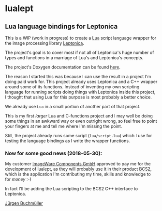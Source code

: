 # lualept

## Lua language bindings for Leptonica

This is a WIP (work in progress) to create a [Lua](https://www.lua.org/) script language
wrapper for the image processing library [Leptonica](http://leptonica.org/).

The project's goal is to cover most if not all of Leptonica's huge number of
types and functions in a marriage of Lua's and Leptonica's concepts.

The project's Doxygen documentation can be found [here](https://misc.voidlinux.de/lualept/).

The reason I started this was because I can use the result in a project I'm doing
paid work for. This project already uses Leptonica and a C++ wrapper around some of its
functions. Instead of inventing my own scripting language for running scripts doing
things with Leptonica inside this project, I thought that using Lua for this purpose
is most probably a better choice.

We already use `Lua` in a small portion of another part of that project.

This is my first *larger* Lua and C-functions project and I may well be doing some
things in an awkward way or even outright wrong, so feel free to point your fingers
at me and tell me where I'm missing the point.

Still, the project already runs some script (`lua/script.lua`) which I use for testing
the language bindings as I write the wrapper functions.


### Now for some good news (2018-05-30):
My customer [ImageWare Components GmbH](https://www.imageware.de/en/) approved
to pay me for the development of lualept, as they will probably use it in their product
[BCS2](https://www.imageware.de/en/solutions/scan-software/bcs-2-overview/), which is the
application I'm contributing my time, skills and knowledge to for *money* :-)

In fact I'll be adding the Lua scripting to the BCS2 C++ interface to Leptonica.

<a href="mailto:Jürgen Buchmüller <pullmoll@t-online.de>">Jürgen Buchmüller</a>

